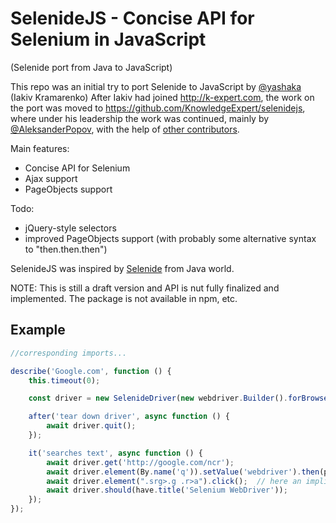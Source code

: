 # SelenideJS - Concise API for Selenium in JavaScript
(Selenide port from Java to JavaScript)

This repo was an initial try to port Selenide to JavaScript by [@yashaka](https://github.com/yashaka) (Iakiv Kramarenko)
After Iakiv had joined http://k-expert.com, the work on the port was moved to https://github.com/KnowledgeExpert/selenidejs, where under his leadership the work was continued, mainly by [@AleksanderPopov](https://github.com/AleksanderPopov), with the help of [other contributors](https://github.com/KnowledgeExpert/selenidejs/graphs/contributors).

Main features:
- Concise API for Selenium
- Ajax support
- PageObjects support

Todo:
- jQuery-style selectors
- improved PageObjects support (with probably some alternative syntax to "then.then.then")

SelenideJS was inspired by [Selenide](http://selenide.org/) from Java world.

NOTE: This is still a draft version and API is nut fully finalized and implemented. The package is not available in npm, etc.

## Example

```typescript
//corresponding imports...

describe('Google.com', function () {
    this.timeout(0);

    const driver = new SelenideDriver(new webdriver.Builder().forBrowser('firefox').build(), new Configuration());

    after('tear down driver', async function () {
        await driver.quit();
    });

    it('searches text', async function () {
        await driver.get('http://google.com/ncr');
        await driver.element(By.name('q')).setValue('webdriver').then(pressEnter);
        await driver.element(".srg>.g .r>a").click();  // here an implicit wait for visibility of first result is included
        await driver.should(have.title('Selenium WebDriver'));
    });
});

```
